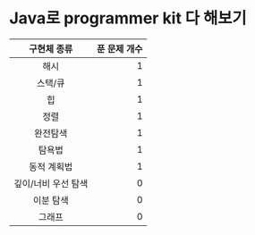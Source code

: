 # Java로 programmer kit 다 해보기

|구현체 종류| 푼 문제 개수|
|:---:|---:|
|해시|  1 |
|스택/큐| 1 |
|힙| 1 |
|정렬| 1 |
|완전탐색| 1 |
|탐욕법| 1 |
|동적 계획법| 1 |
|깊이/너비 우선 탐색| 0 |
|이분 탐색| 0 |
|그래프| 0 |
